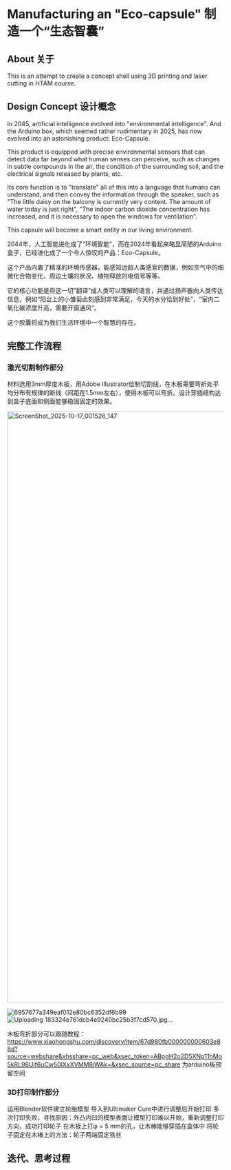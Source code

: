 # Manufacturing an "Eco-capsule" 制造一个“生态智囊”
## About 关于
This is an attempt to create a concept shell using 3D printing and laser cutting in HTAM course.
## Design Concept 设计概念
  In 2045, artificial intelligence evolved into "environmental intelligence". And the Arduino box, which seemed rather rudimentary in 2025, has now evolved into an astonishing product: Eco-Capsule. 
  
  This product is equipped with precise environmental sensors that can detect data far beyond what human senses can perceive, such as changes in subtle compounds in the air, the condition of the surrounding soil, and the electrical signals released by plants, etc.
  
  Its core function is to "translate" all of this into a language that humans can understand, and then convey the information through the speaker, such as "The little daisy on the balcony is currently very content. The amount of water today is just right", "The indoor carbon dioxide concentration has increased, and it is necessary to open the windows for ventilation". 
  
  This capsule will become a smart entity in our living environment.
  
  2044年，人工智能进化成了“环境智能”，而在2024年看起来略显简陋的Arduino盒子，已经进化成了一个令人惊叹的产品：Eco-Capsule。
  
  这个产品内置了精准的环境传感器，能感知远超人类感官的数据，例如空气中的细微化合物变化、周边土壤的状况、植物释放的电信号等等。
  
  它的核心功能是将这一切“翻译”成人类可以理解的语言，并通过扬声器向人类传达信息，例如“阳台上的小雏菊此刻感到非常满足，今天的水分恰到好处”，“室内二氧化碳浓度升高，需要开窗通风”。
  
  这个胶囊将成为我们生活环境中一个智慧的存在。
## 完整工作流程
### 激光切割制作部分
材料选用3mm厚度木板，用Adobe Illustrator绘制切割线，在木板需要弯折处平均分布有规律的断线（间距在1.5mm左右），使得木板可以弯折。设计穿插结构达到盒子底面和侧面能够稳固固定的效果。

<img width="2222" height="1372" alt="ScreenShot_2025-10-17_001526_147" src="https://github.com/user-attachments/assets/e7b33e42-5127-48b9-aee2-1fbc96fb8271" />

![6957677a349eaf012e80bc6352df6b99](https://github.com/user-attachments/assets/56aded98-9196-4fdd-a15f-cbc04e0e7da5) ![Uploading 183324e761dcb4e9240bc25b3f7cd570.jpg…]()





木板弯折部分可以跟随教程： https://www.xiaohongshu.com/discovery/item/67d980fb000000000603e88d?source=webshare&xhsshare=pc_web&xsec_token=ABpgH2o2D5XNq11hMo5kRL98Uif6uCw50IXxXVMM8jWAk=&xsec_source=pc_share
为arduino板预留空间
### 3D打印制作部分
运用Blender软件建立轮胎模型
导入到Ultimaker Cure中进行调整后开始打印
多次打印失败，寻找原因：外凸内凹的模型表面让模型打印难以开始，重新调整打印方向，成功打印轮子
在木板上打φ = 5 mm的孔，让木棒能够穿插在盒体中
将轮子固定在木棒上的方法：轮子两端固定铁丝

## 迭代、思考过程
